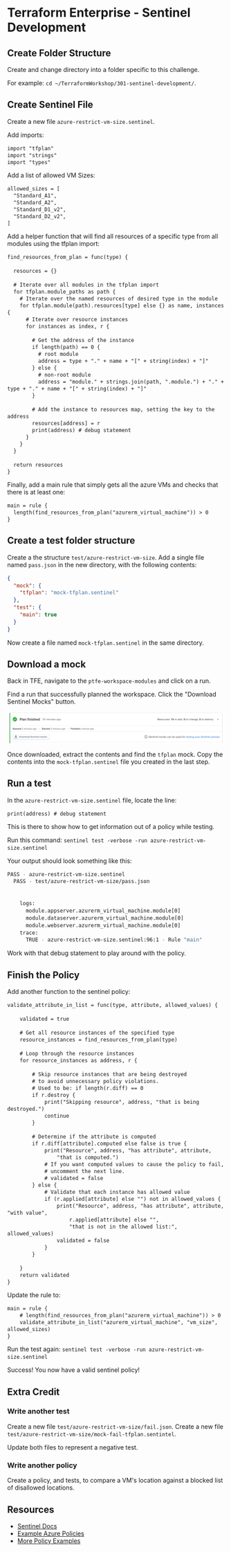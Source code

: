 # Terraform Enterprise - Sentinel Development

## Create Folder Structure

Create and change directory into a folder specific to this challenge.

For example: `cd ~/TerraformWorkshop/301-sentinel-development/`.

## Create Sentinel File

Create a new file `azure-restrict-vm-size.sentinel`.

Add imports:

```hcl
import "tfplan"
import "strings"
import "types"
```

Add a list of allowed VM Sizes:

```hcl
allowed_sizes = [
  "Standard_A1",
  "Standard_A2",
  "Standard_D1_v2",
  "Standard_D2_v2",
]
```

Add a helper function that will find all resources of a specific type from all modules using the tfplan import:

```hcl
find_resources_from_plan = func(type) {

  resources = {}

  # Iterate over all modules in the tfplan import
  for tfplan.module_paths as path {
    # Iterate over the named resources of desired type in the module
    for tfplan.module(path).resources[type] else {} as name, instances {
      # Iterate over resource instances
      for instances as index, r {

        # Get the address of the instance
        if length(path) == 0 {
          # root module
          address = type + "." + name + "[" + string(index) + "]"
        } else {
          # non-root module
          address = "module." + strings.join(path, ".module.") + "." + type + "." + name + "[" + string(index) + "]"
        }

        # Add the instance to resources map, setting the key to the address
        resources[address] = r
        print(address) # debug statement
      }
    }
  }

  return resources
}
```

Finally, add a main rule that simply gets all the azure VMs and checks that there is at least one:

```hcl
main = rule {
  length(find_resources_from_plan("azurerm_virtual_machine")) > 0
}
```
## Create a test folder structure

Create a the structure `test/azure-restrict-vm-size`.
Add a single file named `pass.json` in the new directory, with the following contents:

```json
{
  "mock": {
    "tfplan": "mock-tfplan.sentinel"
  },
  "test": {
    "main": true
  }
}
```

Now create a file named `mock-tfplan.sentinel` in the same directory.

## Download a mock

Back in TFE, navigate to the `ptfe-workspace-modules` and click on a run.

Find a run that successfully planned the workspace.
Click the "Download Sentinel Mocks" button.

![](img/sentinel-mocks-download.png)

Once downloaded, extract the contents and find the `tfplan` mock.
Copy the contents into the `mock-tfplan.sentinel` file you created in the last step.

## Run a test

In the `azure-restrict-vm-size.sentinel` file, locate the line:

```hcl
print(address) # debug statement
```

This is there to show how to get information out of a policy while testing.

Run this command: `sentinel test -verbose -run azure-restrict-vm-size.sentinel`

Your output should look something like this:

```sh
PASS - azure-restrict-vm-size.sentinel
  PASS - test/azure-restrict-vm-size/pass.json


    logs:
      module.appserver.azurerm_virtual_machine.module[0]
      module.dataserver.azurerm_virtual_machine.module[0]
      module.webserver.azurerm_virtual_machine.module[0]
    trace:
      TRUE - azure-restrict-vm-size.sentinel:96:1 - Rule "main"
```

Work with that debug statement to play around with the policy.

## Finish the Policy

Add another function to the sentinel policy:

```hcl
validate_attribute_in_list = func(type, attribute, allowed_values) {

	validated = true

	# Get all resource instances of the specified type
	resource_instances = find_resources_from_plan(type)

	# Loop through the resource instances
	for resource_instances as address, r {

		# Skip resource instances that are being destroyed
		# to avoid unnecessary policy violations.
		# Used to be: if length(r.diff) == 0
		if r.destroy {
			print("Skipping resource", address, "that is being destroyed.")
			continue
		}

		# Determine if the attribute is computed
		if r.diff[attribute].computed else false is true {
			print("Resource", address, "has attribute", attribute,
				"that is computed.")
			# If you want computed values to cause the policy to fail,
			# uncomment the next line.
			# validated = false
		} else {
			# Validate that each instance has allowed value
			if (r.applied[attribute] else "") not in allowed_values {
				print("Resource", address, "has attribute", attribute, "with value",
					r.applied[attribute] else "",
					"that is not in the allowed list:", allowed_values)
				validated = false
			}
		}

	}
	return validated
}
```

Update the rule to:

```hcl
main = rule {
	# length(find_resources_from_plan("azurerm_virtual_machine")) > 0
	validate_attribute_in_list("azurerm_virtual_machine", "vm_size", allowed_sizes)
}
```

Run the test again: `sentinel test -verbose -run azure-restrict-vm-size.sentinel`

Success! You now have a valid sentinel policy!

## Extra Credit

### Write another test

Create a new file `test/azure-restrict-vm-size/fail.json`.
Create a new file `test/azure-restrict-vm-size/mock-fail-tfplan.sentintel`.

Update both files to represent a negative test.

### Write another policy

Create a policy, and tests, to compare a VM's location against a blocked list of disallowed locations.

## Resources

- [Sentinel Docs](https://docs.hashicorp.com/sentinel/)
- [Example Azure Policies](https://github.com/hashicorp/terraform-guides/tree/master/governance/second-generation/azure)
- [More Policy Examples](https://github.com/hashicorp/tfe-policies-example)
